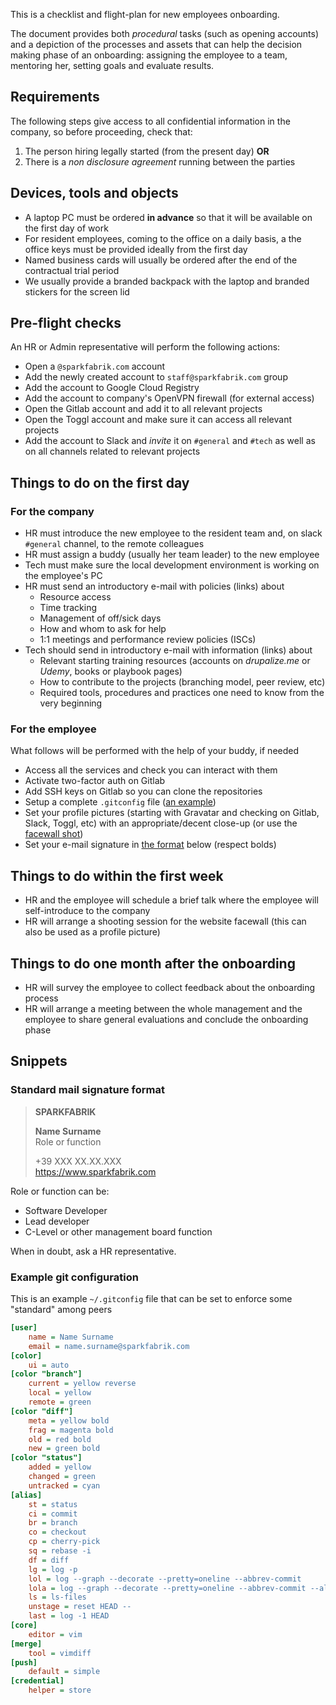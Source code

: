 This is a checklist and flight-plan for new employees onboarding.

The document provides both _procedural_ tasks (such as opening accounts) and a depiction of the processes and assets that can help the decision making phase of an onboarding: assigning the employee to a team, mentoring her, setting goals and evaluate results.

## Requirements

The following steps give access to all confidential information in the company, so before proceeding, check that:

1. The person hiring legally started (from the present day) **OR**
2. There is a _non disclosure agreement_ running between the parties

## Devices, tools and objects

* A laptop PC must be ordered **in advance** so that it will be available on the first day of work
* For resident employees, coming to the office on a daily basis, a the office keys must be provided ideally from the first day
* Named business cards will usually be ordered after the end of the contractual trial period
* We usually provide a branded backpack with the laptop and branded stickers for the screen lid

## Pre-flight checks

An HR or Admin representative will perform the following actions:

* Open a `@sparkfabrik.com` account
* Add the newly created account to `staff@sparkfabrik.com` group
* Add the account to Google Cloud Registry
* Add the account to company's OpenVPN firewall (for external access)
* Open the Gitlab account and add it to all relevant projects
* Open the Toggl account and make sure it can access all relevant projects
* Add the account to Slack and _invite_ it on `#general` and `#tech` as well as on all channels related to relevant projects

## Things to do on the first day

### For the company

* HR must introduce the new employee to the resident team and, on slack `#general` channel, to the remote colleagues
* HR must assign a buddy (usually her team leader) to the new employee
* Tech must make sure the local development environment is working on the employee's PC
* HR must send an introductory e-mail with policies (links) about
  * Resource access
  * Time tracking
  * Management of off/sick days
  * How and whom to ask for help
  * 1:1 meetings and performance review policies (ISCs)
* Tech should send in introductory e-mail with information (links) about
  * Relevant starting training resources (accounts on _drupalize.me_ or _Udemy_, books or playbook pages)
  * How to contribute to the projects (branching model, peer review, etc)
  * Required tools, procedures and practices one need to know from the very beginning

### For the employee

What follows will be performed with the help of your buddy, if needed

* Access all the services and check you can interact with them
* Activate two-factor auth on Gitlab
* Add SSH keys on Gitlab so you can clone the repositories
* Setup a complete `.gitconfig` file ([an example]())
* Set your profile pictures (starting with Gravatar and checking on Gitlab, Slack, Toggl, etc) with an appropriate/decent close-up (or use the [facewall shot](#facewall-shot))
* Set your e-mail signature in [the format](#Standard-mail-signature-format) below (respect bolds)

## Things to do within the first week

* HR and the employee will schedule a brief talk where the employee will self-introduce to the company
* <a name="facewall-shot"></a>HR will arrange a shooting session for the website facewall (this can also be used as a profile picture)

## Things to do one month after the onboarding

* HR will survey the employee to collect feedback about the onboarding process
* HR will arrange a meeting between the whole management and the employee to share general evaluations and conclude the onboarding phase

## Snippets

### Standard mail signature format

> **SPARKFABRIK**
>
> **Name Surname**  
> Role or function
>
> +39 XXX XX.XX.XXX  
> https://www.sparkfabrik.com

Role or function can be:

* Software Developer
* Lead developer
* C-Level or other management board function

When in doubt, ask a HR representative.

### Example git configuration

This is an example `~/.gitconfig` file that can be set to enforce some "standard" among peers

```ini
[user]
    name = Name Surname
    email = name.surname@sparkfabrik.com
[color]
    ui = auto
[color "branch"]
    current = yellow reverse
    local = yellow
    remote = green
[color "diff"]
    meta = yellow bold
    frag = magenta bold
    old = red bold
    new = green bold
[color "status"]
    added = yellow
    changed = green
    untracked = cyan
[alias]
    st = status
    ci = commit
    br = branch
    co = checkout
    cp = cherry-pick
    sq = rebase -i
    df = diff
    lg = log -p
    lol = log --graph --decorate --pretty=oneline --abbrev-commit
    lola = log --graph --decorate --pretty=oneline --abbrev-commit --all
    ls = ls-files
    unstage = reset HEAD --
    last = log -1 HEAD
[core]
    editor = vim
[merge]
    tool = vimdiff
[push]
    default = simple
[credential]
    helper = store
```
